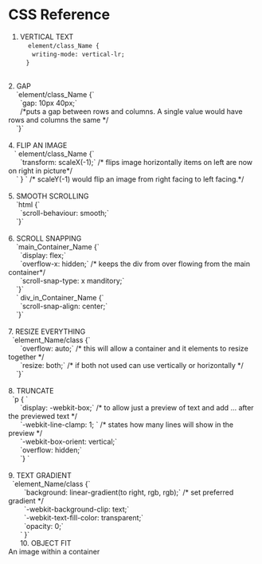 # CSS Reference<br>
1. VERTICAL TEXT<br>
&nbsp; &nbsp; `element/class_Name { `<br>
&nbsp; &nbsp; &nbsp; `writing-mode: vertical-lr;`<br>
&nbsp; &nbsp;` } ` <br>
<br>
2. GAP<br>
&nbsp; &nbsp; `element/class_Name {`<br>
&nbsp; &nbsp; &nbsp; `gap: 10px 40px;` <br>
&nbsp; &nbsp; &nbsp; /*puts a gap between rows and columns. A single value would have rows and columns the same */ <br>
&nbsp; &nbsp; `}` <br>
<br>
4. FLIP AN IMAGE<br>
&nbsp; &nbsp;` element/class_Name {`<br>
&nbsp; &nbsp; &nbsp; `transform: scaleX(-1);` /* flips image horizontally items on left are now on right in picture*/<br>
&nbsp; &nbsp;    ` } `              /* scaleY(-1) would flip an image from right facing to left facing.*/<br>
<br>
5. SMOOTH SCROLLING<br>
&nbsp; &nbsp; `html {`<br>
&nbsp; &nbsp; &nbsp; `scroll-behaviour: smooth;`<br>
&nbsp; &nbsp; `}`<br>
<br>
6. SCROLL SNAPPING<br>
&nbsp; &nbsp; `main_Container_Name {`<br>
&nbsp; &nbsp; &nbsp; `display: flex;`<br>
&nbsp; &nbsp; &nbsp; `overflow-x: hidden;` /* keeps the div from over flowing from the main container*/<br>
&nbsp; &nbsp; &nbsp;  `scroll-snap-type: x manditory;`<br>
&nbsp; &nbsp; `}` <br>
&nbsp; &nbsp; ` div_in_Container_Name {`<br>
&nbsp; &nbsp; &nbsp;  `scroll-snap-align: center;`<br>
&nbsp; &nbsp; `}`<br>
<br>
7. RESIZE EVERYTHING<br>
&nbsp; `element_Name/class {`<br>
&nbsp; &nbsp; &nbsp; `overflow: auto;`    /* this will allow a container and it elements to resize together */<br>
&nbsp; &nbsp; &nbsp; `resize: both;`      /* if both not used can use vertically or horizontally */<br>
&nbsp; &nbsp; `}`<br>
<br>
8. TRUNCATE<br>
&nbsp; `p { `<br>
&nbsp; &nbsp; &nbsp; `display: -webkit-box;` /* to allow just a preview of text and add ... after the previewed text */ <br>
&nbsp; &nbsp; &nbsp; `-webkit-line-clamp: 1; ` /* states how many lines will show in the preview */ <br>
&nbsp; &nbsp; &nbsp; `-webkit-box-orient: vertical;` <br>
&nbsp; &nbsp; &nbsp; `overflow: hidden;`<br>
&nbsp; &nbsp; &nbsp; `} `<br>
<br>
9. TEXT GRADIENT<br>
&nbsp; `element_Name/class {`<br>
&nbsp; &nbsp; &nbsp; &nbsp; `background: linear-gradient(to right, rgb, rgb);` /* set preferred gradient */<br>
&nbsp; &nbsp; &nbsp; &nbsp; `-webkit-background-clip: text;` <br>
&nbsp; &nbsp; &nbsp; &nbsp; `-webkit-text-fill-color: transparent;` <br>
&nbsp; &nbsp; &nbsp; &nbsp; `opacity: 0;` <br>
&nbsp; &nbsp; &nbsp;  ` }` <br>
&nbsp; &nbsp; &nbsp;
10. OBJECT FIT <br>
An image within a container <br>
&nbsp; &nbsp; &nbsp;
     

